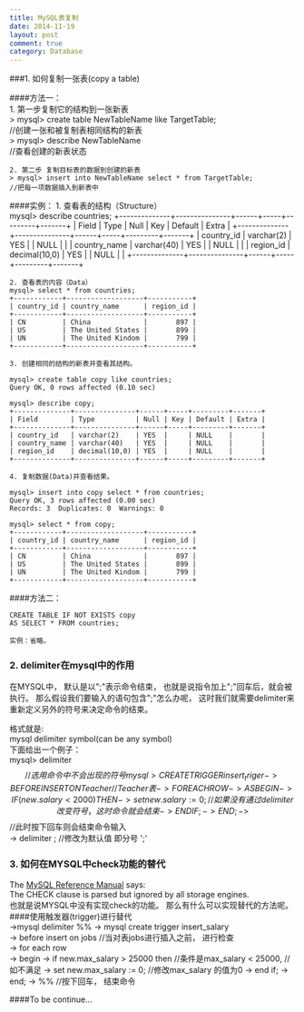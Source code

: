 ```yaml
---
title: MySQL表复制
date: 2014-11-19
layout: post
comment: true
category: Database
---
```


###1. 如何复制一张表(copy a table)    

####方法一：     
    1. 第一步复制它的结构到一张新表  
    > mysql> create table NewTableName like TargetTable;   
    //创建一张和被复制表相同结构的新表    
    > mysql> describe NewTableName  
     //查看创建的新表状态    
    
    2. 第二步 复制目标表的数据到创建的新表    
    > mysql> insert into NewTableName select * from TargetTable;   
    //把每一项数据插入到新表中    
    
####实例：
    1. 查看表的结构（Structure）    
    mysql> describe countries;
    +--------------+---------------+------+-----+---------+-------+
    | Field        | Type          | Null | Key | Default | Extra |
    +--------------+---------------+------+-----+---------+-------+
    | country_id   | varchar(2)    | YES  |     | NULL    |       |
    | country_name | varchar(40)   | YES  |     | NULL    |       |
    | region_id    | decimal(10,0) | YES  |     | NULL    |       |
    +--------------+---------------+------+-----+---------+-------+


    2. 查看表的内容（Data）      
    mysql> select * from countries;  
    +------------+-------------------+-----------+      
    | country_id | country_name      | region_id |  
    +------------+-------------------+-----------+  
    | CN         | China             |       897 |  
    | US         | The United States |       899 |  
    | UN         | The United Kindom |       799 |  
    +------------+-------------------+-----------+  
    
    3. 创建相同的结构的新表并查看其结构。 
     
    mysql> create table copy like countries;
    Query OK, 0 rows affected (0.10 sec)

    mysql> describe copy;
    +--------------+---------------+------+-----+---------+-------+
    | Field        | Type          | Null | Key | Default | Extra |
    +--------------+---------------+------+-----+---------+-------+
    | country_id   | varchar(2)    | YES  |     | NULL    |       |
    | country_name | varchar(40)   | YES  |     | NULL    |       |
    | region_id    | decimal(10,0) | YES  |     | NULL    |       |
    +--------------+---------------+------+-----+---------+-------+
    
    4. 复制数据(Data)并查看结果。  
    
    mysql> insert into copy select * from countries;
    Query OK, 3 rows affected (0.00 sec)
    Records: 3  Duplicates: 0  Warnings: 0

    mysql> select * from copy;
    +------------+-------------------+-----------+
    | country_id | country_name      | region_id |
    +------------+-------------------+-----------+
    | CN         | China             |       897 |
    | US         | The United States |       899 |
    | UN         | The United Kindom |       799 |
    +------------+-------------------+-----------+

####方法二：  

    CREATE TABLE IF NOT EXISTS copy    
    AS SELECT * FROM countries;  
    
    实例：省略。  

### 2. delimiter在mysql中的作用     

在MYSQL中， 默认是以";"表示命令结束， 也就是说指令加上";"回车后，就会被执行。 那么假设我们要输入的语句包含";"怎么办呢， 这时我们就需要delimiter来重新定义另外的符号来决定命令的结束。

格式就是:   
mysql delimiter symbol(can be any symbol)  
下面给出一个例子：  
    mysql> delimiter $$   //选用命令中不会出现的符号       
    mysql> CREATE TRIGGER insert_triger  
    -> BEFORE INSERT ON Teacher  //Teacher表  
    -> FOR EACH ROW  
    -> AS BEGIN  
    ->    IF(new.salary<2000)THEN  
    ->       set new.salary := 0; //如果没有通过delimiter改变符号， 这时命令就会结束  
    ->    END IF;  
    ->  END;  
    -> $$  //此时按下回车则会结束命令输入   
    -> delimiter ; //修改为默认值 即分号 ';'  
 
    

### 3. 如何在MYSQL中check功能的替代 

The [MySQL Reference Manual](http://dev.mysql.com/doc/refman/5.1/en/create-table.html) says:    
The CHECK clause is parsed but ignored by all storage engines.  
也就是说MYSQL中没有实现check的功能。 那么有什么可以实现替代的方法呢。  
####使用触发器(trigger)进行替代   
    ->mysql delimiter %%
    -> mysql create trigger insert_salary  
    -> before insert on jobs  //当对表jobs进行插入之前， 进行检查  
    -> for each row  
    -> begin 
    ->    if new.max_salary > 25000 then    //条件是max_salary < 25000,
					    //如不满足
    ->            set new.max_salary := 0;  //修改max_salary 的值为0
    ->    end if; 
    -> end;
    -> %%  //按下回车， 结束命令  

####To be continue...





 
    

